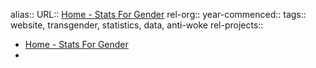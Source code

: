 alias::
URL:: [Home - Stats For Gender](https://statsforgender.org/)
rel-org::
year-commenced::
tags:: website, transgender, statistics, data, anti-woke
rel-projects::

- [Home - Stats For Gender](https://statsforgender.org/)
-